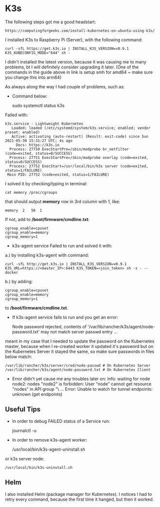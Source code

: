# K3s 

The following steps got me a good headstart: 

	https://computingforgeeks.com/install-kubernetes-on-ubuntu-using-k3s/

I installed K3s to Raspberry Pi (Server), with the following command:

	curl -sfL https://get.k3s.io | INSTALL_K3S_VERSION=v0.9.1 K3S_KUBECONFIG_MODE="644" sh -

I didn't installed the latest version, because it was causing me to many problems, bt I will definitely consider upgrading it later.
(One of the commands in the guide above in link is setup smh for amd64 ~ make sure you change this into arm64)

As always along the way I had couple of problems, such as:

- Command below:

	sudo systemctl status k3s

Failed with:

	k3s.service - Lightweight Kubernetes
	   Loaded: loaded (/etc/systemd/system/k3s.service; enabled; vendor preset: enabled)
	   Active: activating (auto-restart) (Result: exit-code) since Sun 2021-05-30 15:31:27 UTC; 4s ago
	     Docs: https://k3s.io
	  Process: 27750 ExecStartPre=/sbin/modprobe br_netfilter (code=exited, status=0/SUCCESS)
	  Process: 27751 ExecStartPre=/sbin/modprobe overlay (code=exited, status=0/SUCCESS)
	  Process: 27752 ExecStart=/usr/local/bin/k3s server (code=exited, status=1/FAILURE)
	 Main PID: 27752 (code=exited, status=1/FAILURE)

I solved it by checking/typing in terminal:

	cat memory /proc/cgroups

that should output **memory** row in 3rd column with 1, like:

	memory	2	58	1

If not, add to **/boot/firmware/cmdline.txt**:

	cgroup_enable=cpuset
	cgroup_enable=memory
	cgroup_memory=1
	
- k3s-agent service Failed to run and solved it with:

a.) by installing k3s-agent with command:

	curl -sfL http://get.k3s.io | INSTALL_K3S_VERSION=v0.9.1 K3S_URL=https://<master_IP>:6443 K3S_TOKEN=<join_token> sh -s - --docker

b.) by adding:

	cgroup_enable=cpuset
	cgroup_enable=memory
	cgroup_memory=1

to **/boot/firmware/cmdline.txt**.

- If k3s-agent service fails to run and you get an error:

	Node password rejected, contents of '/var/lib/rancher/k3s/agent/node-password.txt' may not match server passwd entry ...

meant in my case that I needed to update the password on the Kubernetes master, because when I re-created worker it updated it's password but on the Kubernetes Server it stayed the same, so make sure passwords in files below match:

	/var/lib/rancher/k3s/server/cred/node-passwd # On Kubernetes Server
	/var/lib/rancher/k3s/agent/node-password.txt # On Kubernetes Client


- Error didn't yet cause me any troubles later on:
	Info: waiting for node node2: nodes \"node2\" is forbidden: User \"node\" cannot get resource \"nodes\" in API group \"\ ...
	Error: Unable to watch for tunnel endpoints: unknown (get endpoints)

## Useful Tips

- In order to debug FAILED status of a Service run:

	journalctl -u <service-name>

- In order to remove k3s-agent worker:

	/usr/local/bin/k3s-agent-uninstall.sh
	
or k3s server node:

	/usr/local/bin/k3s-uninstall.sh

## Helm

I also installed Helm (package manager for Kubernetes). I notices I had to retry every command, because the first time it hanged, but then it worked.

